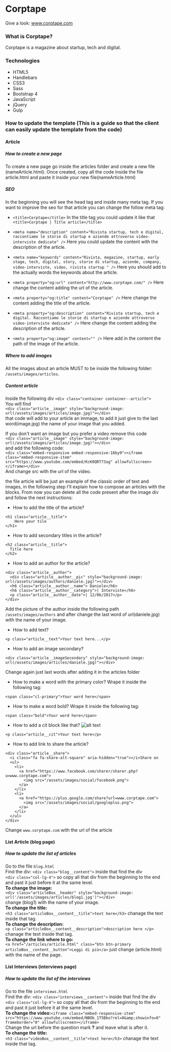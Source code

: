 # Corptape
Give a look: www.corptape.com
### What is Corptape?
Corptape is a magazine about startup, tech and digital.

### Technologies
* HTML5
* Handlebars
* CSS3
* Sass
* Bootstrap 4
* JavaScript
* jQuery
* Gulp

### How to update the template (This is a guide so that the client can easily update the template from the code)

#### Article

##### How to create a new page
To create a new page go inside the articles folder and create a new file (nameArticle.html).
Once created, copy all the code inside the file article.html and paste it inside your new file(nameArticle.html)

##### SEO
In the beginning you will see the head tag and inside many meta tag. If you want to improve the seo for that article you can change the follow meta tag:
* ```<title>Corptape</title>```
In the title tag you could update it like that ```<title>Corptape | Title article</title>```

* ```<meta name="description" content="Rivista startup, tech e digital, raccontiamo le storie di startup e aziende attroverso video-interviste dedicate" />```
Here you could update the content with the description of the article.

* ``` <meta name="keywords" content="Rivista, magazine, startup, early stage, tech, digital, story, storie di startup, aziende, company, video-interviste, video, rivista startup " /> ```
Here you should add to the actually words the keywords about the article.

* ``` <meta property="og:url" content="http://www.corptape.com/" /> ```
Here change the content adding the url of the article.

* ```<meta property="og:title" content="Corptape" />```
Here change the content adding the title of the article.

* ```<meta property="og:description" content="Rivista startup, tech e digital. Raccontiamo le storie di startup e aziende attroverso video-interviste dedicate" />```
Here change the content adding the description of the article.

* ```<meta property="og:image" content="" />```
Here add in the content the path of the image of the article.

##### Where to add images
All the images about an article MUST to be inside the following folder: ```/assets/images/articles```.

##### Content article
Inside the following div 
```<div class="container container--article">```<br> 
You will find <br>```<div class="article__image" style="background-image: url(/assets/images/articles/image.jpg)"></div>``` <br>that code will add to your article an immage, to add it just give to the last word(image.jpg) the name of your image that you added.

If you don't want an image but you prefer a video remove this code <br>
```<div class="article__image" style="background-image: url(/assets/images/articles/image.jpg)"></div>``` <br>
and add the following code: <br>
```<div class="embed-responsive embed-responsive-16by9"><iframe class="embed-responsive-item" src="https://www.youtube.com/embed/KcK0QRT73ag" allowfullscreen></iframe></div>```<br>
And change src with the url of the video.

the file article will be just an example of the classic order of text and images, in the following step I'll explain how to compose an articles with the blocks.
From now you can delete all the code present after the image div and follow the next instructions:

* How to add the title of the article?
```
<h1 class="article__title">
	Here your tile
</h1>
```

* How to add secondary titles in the article?
```
<h2 class="article__title"> 
  Title here
</h2>
```

* How to add an author for the article?
``` 
<div class="article__author">
  <div class="article__author__pic" style="background-image: url(/assets/images/authors/daniele.jpg)"></div>
  <h6 class="article__author__name"> Daniele</h6>
  <h6 class="article__author__category">| Interviste</h6>
  <p class="article__author__date">| 12/06/2017</p>
</div>
```
Add the picture of the author inside the following path ```/assets/images/authors``` and after change the last word of url(daniele.jpg) with the name of your image.

* How to add text?
``` 
<p class="article__text">Your text here...</p>
``` 

* How to add an image secondary?
```
<div class="article__imageSecondary" style="background-image: url(/assets/images/articles/daniele.jpg)"></div>
```
Change again just last words after adding it in the articles folder

* How to make a word with the primary color?
Wrape it inside the following tag:
```
<span class="cl-primary">Your word here</span>
```

* How to make a word bold?
Wrape it inside the following tag:
```
<span class="bold">Your word here</span>
```

* How to add a cit block like that?
![alt text](https://github.com/93lucasp/corptape/blob/master/src/readme-images/cit.png "Cit block")
```
<p class="article__cit">Your text here</p>
```
* How to add link to share the article?
```
<div class="article__share">
  <i class="fa fa-share-alt-square" aria-hidden="true"></i>Share on
  <ul>
    <li>
      <a href="https://www.facebook.com/sharer/sharer.php?u=www.corptape.com">
        <img src="/assets/images/social/facebook.png">
      </a>
    </li>
    <li>
      <a href="https://plus.google.com/share?url=www.corptape.com">
        <img src="/assets/images/social/googleplus.png">
      </a>
    </li>
  </ul>
</div>
```
Change ```www.corptape.com``` with the url of the article

#### List Article (blog page)
##### How to update the list of articles
Go to the file ```blog.html```<br>
Find the div: ```<div class="blog__content">``` inside that find the div <br>
```<div class="col-lg-4">``` so copy all that div from the beginning to the end and past it just before it at the same level. <br>
**To change the image:**<br> ```<div class="articleBox__header" style="background-image: url('/assets/images/articles/blog1.jpg')"></div> ``` <br>
change (blog1) with the name of your image.<br>
**To change the title:**<br> ```<h3 class="articleBox__content__title">text here</h3>``` chanage the text inside that tag.<br>
**To change the description:**<br> ```<p class="articleBox__content__description">description here </p>``` chanage the text inside that tag.<br>
**To change the link where to go:**<br> ``` <a href="/articles/article.html" class="btn btn-primary articleBox__content__button">Leggi di più</a> ``` just change (article.html) with the name of the page.

#### List Interviews (interviews page)
##### How to update the list of the interviews
Go to the file ```interviews.html```<br>
Find the div: ```<div class="interviews__content">``` inside that find the div <br>
```<div class="col-lg-4">``` so copy all that div from the beginning to the end and past it just before it at the same level. <br>
**To change the video:**```<iframe class="embed-responsive-item" src="https://www.youtube.com/embed/NBOb_1T5Bbo?rel=0&amp;showinfo=0" frameborder="0" allowfullscreen></iframe> ``` <br>
Change the url before the question mark **?** and leave what is after it. <br>
**To change the title:**<br> ```<h3 class="videoBox__content__title">text here</h3>``` chanage the text inside that tag.<br>









